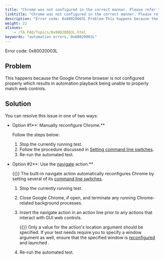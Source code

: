 ```yaml
--- 
title: "Chrome was not configured in the correct manner. Please refer to web testing section in TestArchitect Help to learn how to reconfigure Chrome for testing."
linktitle: "Chrome was not configured in the correct manner. Please refer to web testing section in TestArchitect Help to learn how to reconfigure Chrome for testing."
description: "Error code: 0x80020003L Problem This happens because the Google Chrome browser is not configured properly which results in automation playback being unable to properly match web controls. Solution You ..."
weight: 22
aliases: 
    - /TA_FAQ/Topics/0x80020003L.html
keywords: "automation errors, 0x80020003L"
---
```


Error code: 0x80020003L

## Problem

This happens because the Google Chrome browser is not configured properly which results in automation playback being unable to properly match web controls.

## Solution

You can resolve this issue in one of two ways:

-   Option \#1**: Manually reconfigure Chrome.**

    Follow the steps below:

    1.  Stop the currently running test.
    2.  Follow the procedure discussed in [Setting command line switches](/automation-guide/application-testing/testing-web-and-ria-applications/testing-web-applications/automated-web-testing-with-non-webdriver/preparing-web-browsers/preparing-google-chrome-for-web-testing/configuring-google-chrome).
    3.  Re-run the automated test.
-   Option \#2**: Use the [navigate](/automation-guide/action-based-testing-language/built-in-actions/user-interface-actions/browsing/navigate) action.**

    {{<note>}} The built-in navigate action automatically reconfigures Chrome by setting several of its [command line switches](/automation-guide/application-testing/testing-web-and-ria-applications/testing-web-applications/automated-web-testing-with-non-webdriver/preparing-web-browsers/preparing-google-chrome-for-web-testing/configuring-google-chrome).

    1.  Stop the currently running test.
    2.  Close Google Chrome, if open, and terminate any running Chrome-related background processes.
    3.  Insert the navigate action in an action line prior to any actions that interact with GUI web controls.

        {{<important>}} Only a value for the action's location argument should be specified. If your test needs require you to specify a window argument as well, ensure that the specified window is [reconfigured](/automation-guide/application-testing/testing-web-and-ria-applications/testing-web-applications/automated-web-testing-with-non-webdriver/preparing-web-browsers/preparing-google-chrome-for-web-testing/configuring-google-chrome) and launched .

    4.  Re-run the automated test.




